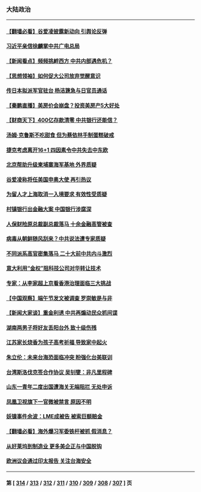 ### 大陆政治
---
#### [【翻墙必看】谷爱凌披露新动向 引舆论反弹](../../pages/ncid277/n13755406.md) 
#### [习近平亲信徐麟掌中共广电总局](../../pages/ncid277/n13755380.md) 
#### [【新闻看点】频频挑衅西方 中共内部遇危机？](../../pages/ncid277/n13755017.md) 
#### [【思想领袖】如何促大公司放弃觉醒意识](../../pages/ncid277/n13723724.md) 
#### [传日本拟派军官驻台 杨洁篪急与日官员通话](../../pages/ncid277/n13755097.md) 
#### [【秦鹏直播】美房价会崩盘？投资美房产5大好处](../../pages/ncid277/n13755237.md) 
#### [【财商天下】400亿存款清零 中共银行还能信？](../../pages/ncid277/n13755217.md) 
#### [汤姆‧克鲁斯不吃甜食 但为蔡依林手制蛋糕破戒](../../pages/ncid277/n13755173.md) 
#### [捷克考虑离开16+1 四因素令中共失去中东欧](../../pages/ncid277/n13755204.md) 
#### [北京帮助升级柬埔寨海军基地 外界质疑](../../pages/ncid277/n13755167.md) 
#### [谷爱凌称将任美国申奥大使 再引热议](../../pages/ncid277/n13755181.md) 
#### [为留人才上海取消一入境要求 有效性受质疑](../../pages/ncid277/n13755114.md) 
#### [村镇银行出金融大案 中国银行涉腐深](../../pages/ncid277/n13755162.md) 
#### [人保财险原总裁副总裁落马 十余金融高管被查](../../pages/ncid277/n13755174.md) 
#### [病毒从朝鲜随风刮来？中共说法遭专家质疑](../../pages/ncid277/n13754481.md) 
#### [不同派系高官密集落马 二十大前中共内斗激烈](../../pages/ncid277/n13755143.md) 
#### [意大利用“金权”阻科技公司对华转让技术](../../pages/ncid277/n13755037.md) 
#### [专家：从李家超上京看香港治理面临三大挑战](../../pages/ncid277/n13754991.md) 
#### [【中国观察】端午节发文被调查 罗崇敏是与非](../../pages/ncid277/n13754776.md) 
#### [【新闻大家谈】重金利诱 中共再煽动民众抓间谍](../../pages/ncid277/n13755035.md) 
#### [湖南两男子将好友丢阳台外 致十级伤残](../../pages/ncid277/n13754928.md) 
#### [江苏家长烧香为孩子高考祈福 导致家中起火](../../pages/ncid277/n13754884.md) 
#### [朱立伦：未来台海恐面临冲突 盼强化台美联训](../../pages/ncid277/n13754620.md) 
#### [台湾斯洛伐克签合作协议 吴钊燮：非凡里程碑](../../pages/ncid277/n13754915.md) 
#### [山东一青年二度出国遭海关无端阻拦 无处申诉](../../pages/ncid277/n13754813.md) 
#### [凤凰卫视旗下一官微被禁言 原因不明](../../pages/ncid277/n13754459.md) 
#### [妖镍事件余波：LME成被告 被索巨额赔金](../../pages/ncid277/n13754708.md) 
#### [【翻墙必看】海外爆习军委铁杆被抓 假消息？](../../pages/ncid277/n13754571.md) 
#### [从好莱坞到制造业 更多美企正与中国脱钩](../../pages/ncid277/n13754651.md) 
#### [欧洲议会通过印太报告 关注台海安全](../../pages/ncid277/n13754564.md) 

---
#### 第 [ [314](./314.md) / [313](./313.md) / [312](./312.md) / [311](./311.md) / [310](./310.md) / [309](./309.md) / [308](./308.md) / [307](./307.md) ] 页
